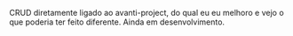 CRUD diretamente ligado ao avanti-project, do qual eu eu melhoro e vejo o que poderia ter feito diferente. Ainda em desenvolvimento.